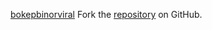 [bokepbinorviral](https://bokepbinorviral.pages.dev)
Fork the [repository](https://github.com/hariurdino) on GitHub.